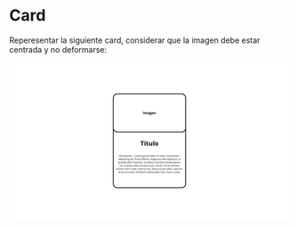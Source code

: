 # Card

Reperesentar la siguiente card, considerar que la imagen debe estar centrada y no deformarse:

![Imagen de card](./Card.png)
